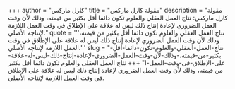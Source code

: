 +++
author = "كارل ماركس"
title = "مقولة كارل ماركس"
description = "مقولة كارل ماركس: نتاج العمل العقلي والعلوم تكون دائما أقل بكثير من قيمته، وذلك لأن وقت العمل الضروري لإعادة إنتاج ذلك ليس له علاقة على الإطلاق في وقت العمل اللازمة لإنتاجه الأصلي."
quote = '''نتاج العمل العقلي والعلوم تكون دائما أقل بكثير من قيمته، وذلك لأن وقت العمل الضروري لإعادة إنتاج ذلك ليس له علاقة على الإطلاق في وقت العمل اللازمة لإنتاجه الأصلي.'''
slug = "نتاج-العمل-العقلي-والعلوم-تكون-دائما-أقل-بكثير-من-قيمته،-وذلك-لأن-وقت-العمل-الضروري-لإعادة-إنتاج-ذلك-ليس-له-علاقة-على-الإطلاق-في-وقت-العمل-ا"
+++
نتاج العمل العقلي والعلوم تكون دائما أقل بكثير من قيمته، وذلك لأن وقت العمل الضروري لإعادة إنتاج ذلك ليس له علاقة على الإطلاق في وقت العمل اللازمة لإنتاجه الأصلي.
